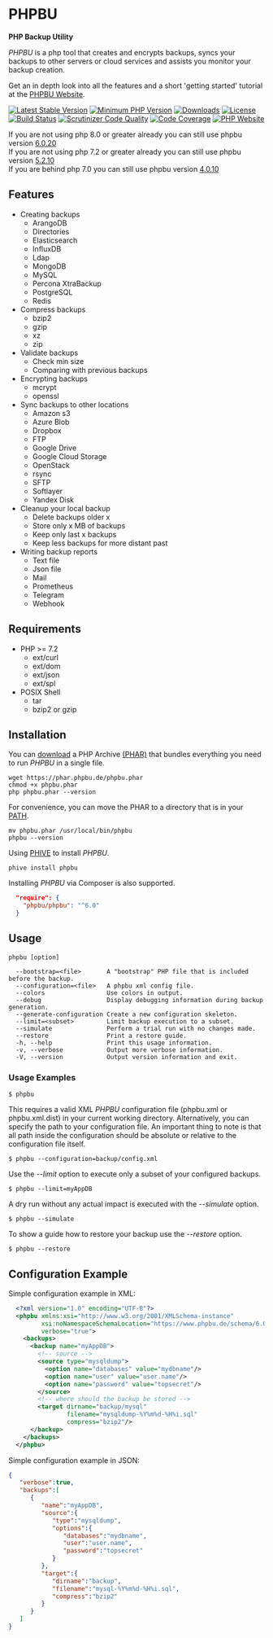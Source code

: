 # PHPBU

**PHP Backup Utility**

*PHPBU* is a php tool that creates and encrypts backups, syncs your backups to other servers or cloud services
and assists you monitor your backup creation.

Get an in depth look into all the features and a short 'getting started' tutorial at the [PHPBU Website](https://phpbu.de).

[![Latest Stable Version](https://poser.pugx.org/phpbu/phpbu/v/stable.svg)](https://packagist.org/packages/phpbu/phpbu)
[![Minimum PHP Version](https://img.shields.io/badge/php-%3E%3D%208.0-8892BF.svg)](https://php.net/)
[![Downloads](https://img.shields.io/packagist/dt/phpbu/phpbu.svg?v1)](https://packagist.org/packages/phpbu/phpbu)
[![License](https://poser.pugx.org/phpbu/phpbu/license.svg)](https://packagist.org/packages/phpbu/phpbu)
[![Build Status](https://github.com/sebastianfeldmann/phpbu/workflows/Integration/badge.svg)](https://github.com/sebastianfeldmann/phpbu/actions)
[![Scrutinizer Code Quality](https://scrutinizer-ci.com/g/sebastianfeldmann/phpbu/badges/quality-score.png?b=master)](https://scrutinizer-ci.com/g/sebastianfeldmann/phpbu/?branch=master)
[![Code Coverage](https://scrutinizer-ci.com/g/sebastianfeldmann/phpbu/badges/coverage.png?b=master)](https://scrutinizer-ci.com/g/sebastianfeldmann/phpbu/?branch=master)
[![PHP Website](https://img.shields.io/website-up-down-green-red/https/phpbu.de.svg)](https://phpbu.de)

If you are not using php 8.0 or greater already you can still use phpbu version [6.0.20](https://phar.phpbu.de/phpbu-6.0.20.phar) \
If you are not using php 7.2 or greater already you can still use phpbu version [5.2.10](https://phar.phpbu.de/phpbu-5.2.10.phar) \
If you are behind php 7.0 you can still use phpbu version [4.0.10](https://phar.phpbu.de/phpbu-4.0.10.phar)

## Features

* Creating backups
    + ArangoDB
    + Directories
    + Elasticsearch
    + InfluxDB
    + Ldap
    + MongoDB
    + MySQL
    + Percona XtraBackup
    + PostgreSQL
    + Redis
* Compress backups
    + bzip2
    + gzip
    + xz
    + zip
* Validate backups
    + Check min size
    + Comparing with previous backups
* Encrypting backups
    + mcrypt
    + openssl
* Sync backups to other locations
    + Amazon s3
    + Azure Blob
    + Dropbox
    + FTP
    + Google Drive
    + Google Cloud Storage
    + OpenStack
    + rsync
    + SFTP
    + Softlayer
    + Yandex Disk
* Cleanup your local backup
    + Delete backups older x
    + Store only x MB of backups
    + Keep only last x backups
    + Keep less backups for more distant past
* Writing backup reports
    + Text file
    + Json file
    + Mail
    + Prometheus
    + Telegram
    + Webhook

## Requirements

* PHP >= 7.2
    + ext/curl
    + ext/dom
    + ext/json
    + ext/spl
* POSIX Shell
    + tar
    + bzip2 or gzip

## Installation

You can [download](https://phar.phpbu.de/phpbu.phar) a PHP Archive [(PHAR)](http://php.net/phar) that bundles everything you need to run *PHPBU* in a single file.

    wget https://phar.phpbu.de/phpbu.phar
    chmod +x phpbu.phar
    php phpbu.phar --version

For convenience, you can move the PHAR to a directory that is in your [PATH](http://en.wikipedia.org/wiki/PATH_%28variable%29).

    mv phpbu.phar /usr/local/bin/phpbu
    phpbu --version

Using [PHIVE](https://phar.io) to install *PHPBU*.

    phive install phpbu

Installing *PHPBU* via Composer is also supported.

```json
  "require": {
    "phpbu/phpbu": "^6.0"
  }
```

## Usage
```
phpbu [option]

  --bootstrap=<file>       A "bootstrap" PHP file that is included before the backup.
  --configuration=<file>   A phpbu xml config file.
  --colors                 Use colors in output.
  --debug                  Display debugging information during backup generation.
  --generate-configuration Create a new configuration skeleton.
  --limit=<subset>         Limit backup execution to a subset.
  --simulate               Perform a trial run with no changes made.
  --restore                Print a restore guide.
  -h, --help               Print this usage information.
  -v, --verbose            Output more verbose information.
  -V, --version            Output version information and exit.
```

### Usage Examples

    $ phpbu

This requires a valid XML *PHPBU* configuration file (phpbu.xml or phpbu.xml.dist) in your current working directory.
Alternatively, you can specify the path to your configuration file. An important thing to note is that all path inside
the configuration should be absolute or relative to the configuration file itself.

    $ phpbu --configuration=backup/config.xml

Use the *--limit* option to execute only a subset of your configured backups.

    $ phpbu --limit=myAppDB

A dry run without any actual impact is executed with the *--simulate* option.

    $ phpbu --simulate

To show a guide how to restore your backup use the *--restore* option.

    $ phpbu --restore

## Configuration Example

Simple configuration example in XML:

```xml
  <?xml version="1.0" encoding="UTF-8"?>
  <phpbu xmlns:xsi="http://www.w3.org/2001/XMLSchema-instance"
         xsi:noNamespaceSchemaLocation="https://www.phpbu.de/schema/6.0/phpbu.xsd"
         verbose="true">
    <backups>
      <backup name="myAppDB">
        <!-- source -->
        <source type="mysqldump">
          <option name="databases" value="mydbname"/>
          <option name="user" value="user.name"/>
          <option name="password" value="topsecret"/>
        </source>
        <!-- where should the backup be stored -->
        <target dirname="backup/mysql"
                filename="mysqldump-%Y%m%d-%H%i.sql"
                compress="bzip2"/>
      </backup>
    </backups>
  </phpbu>
```

Simple configuration example in JSON:

```json
{
   "verbose":true,
   "backups":[
      {
         "name":"myAppDB",
         "source":{
            "type":"mysqldump",
            "options":{
               "databases":"mydbname",
               "user":"user.name",
               "password":"topsecret"
            }
         },
         "target":{
            "dirname":"backup",
            "filename":"mysql-%Y%m%d-%H%i.sql",
            "compress":"bzip2"
         }
      }
   ]
}
```
